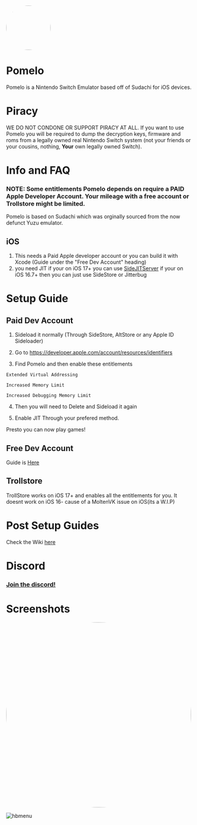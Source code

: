 <img src="https://github.com/Pomelo-Emu/Pomelo/blob/main/Pomelo/Assets.xcassets/AppIcon.appiconset/fun%201.png" width="120" style="border-radius:50%">

# Pomelo

Pomelo is a Nintendo Switch Emulator based off of Sudachi for iOS devices.

# Piracy

WE DO NOT CONDONE OR SUPPORT PIRACY AT ALL. If you want to use Pomelo you will be required to dump the decryption keys, firmware and roms from a legally owned real Nintendo Switch system (not your friends or your cousins, nothing, **Your** own legally owned Switch).

# Info and FAQ

### NOTE: Some entitlements Pomelo depends on require a PAID Apple Developer Account. Your mileage with a free account or Trollstore might be limited. 

Pomelo is based on Sudachi which was orginally sourced from the now defunct Yuzu emulator.

## iOS

1. This needs a Paid Apple developer account or you can build it with Xcode (Guide under the "Free Dev Account" heading)
2. you need JIT if your on iOS 17+ you can use [SideJITServer](https://github.com/nythepegasus/SideJITServer) if your on iOS 16.7+ then you can just use SideStore or Jitterbug


# Setup Guide

## Paid Dev Account

1. Sideload it normally (Through SideStore, AltStore or any Apple ID Sideloader)

2. Go to https://developer.apple.com/account/resources/identifiers

3. Find Pomelo and then enable these entitlements

```Extended Virtual Addressing```

```Increased Memory Limit```

```Increased Debugging Memory Limit```

4. Then you will need to Delete and Sideload it again

5. Enable JIT Through your prefered method.

Presto you can now play games!

## Free Dev Account

Guide is [Here](https://github.com/stossy11/Pomelo/wiki/Installing-With-Xcode-(Free-Dev-Acc))

## Trollstore

TrollStore works on iOS 17+ and enables all the entitlements for you. It doesnt work on iOS 16- cause of a MoltenVK issue on iOS(its a W.I.P)


# Post Setup Guides

Check the Wiki [here](https://github.com/Pomelo-Emu/Pomelo/wiki)

# Discord
### [Join the discord!](https://discord.gg/JkuKZezxeJ)

# Screenshots

<img src="https://github.com/stossy11/Pomelo/blob/main/images/IMG_081EF53F67C9-1.jpeg" width="500" style="border-radius:50%">

![hbmenu](https://github.com/stossy11/Pomelo/blob/main/images/IMG_1807.png)
